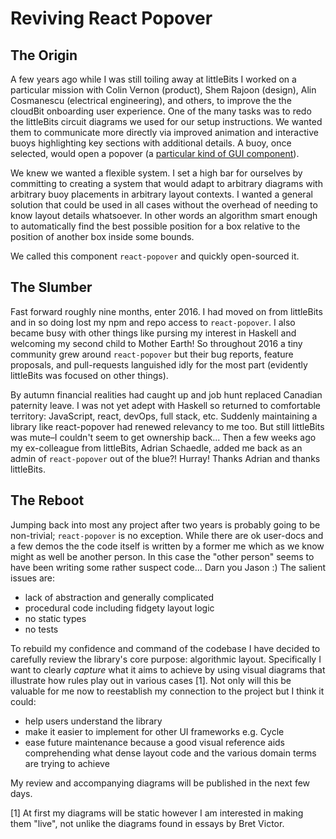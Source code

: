 # Reviving React Popover

## The Origin

A few years ago while I was still toiling away at littleBits I worked on a particular mission with Colin Vernon (product), Shem Rajoon (design), Alin Cosmanescu (electrical engineering), and others, to improve the the cloudBit onboarding user experience. One of the many tasks was to redo the littleBits circuit diagrams we used for our setup instructions. We wanted them to communicate more directly via improved animation and interactive buoys highlighting key sections with additional details. A buoy, once selected, would open a popover (a [particular kind of GUI component](https://en.wikipedia.org/wiki/Popover_(GUI))).

We knew we wanted a flexible system. I set a high bar for ourselves by committing to creating a system that would adapt to arbitrary diagrams with arbitrary buoy placements in arbitrary layout contexts. I wanted a general solution that could be used in all cases without the overhead of needing to know layout details whatsoever. In other words an algorithm smart enough to automatically find the best possible position for a box relative to the position of another box inside some bounds.

We called this component `react-popover` and quickly open-sourced it.

## The Slumber

Fast forward roughly nine months, enter 2016. I had moved on from littleBits and in so doing lost my npm and repo access to `react-popover`. I also became busy with other things like pursing my interest in Haskell and welcoming my second child to Mother Earth! So throughout 2016 a tiny community grew around `react-popover` but their bug reports, feature proposals, and pull-requests languished idly for the most part (evidently littleBits was focused on other things).

By autumn financial realities had caught up and job hunt replaced Canadian paternity leave. I was not yet adept with Haskell so returned to comfortable territory: JavaScript, react, devOps, full stack, etc. Suddenly maintaining a library like react-popover had renewed relevancy to me too. But still littleBits was mute–I couldn't seem to get ownership back... Then a few weeks ago my ex-colleague from littleBits, Adrian Schaedle, added me back as an admin of `react-popover` out of the blue?! Hurray! Thanks Adrian and thanks littleBits.

## The Reboot

Jumping back into most any project after two years is probably going to be non-trivial; `react-popover` is no exception. While there are ok user-docs and a few demos the the code itself is written by a former me which as we know might as well be another person. In this case the "other person" seems to have been writing some rather suspect code... Darn you Jason :) The salient issues are:

* lack of abstraction and generally complicated
* procedural code including fidgety layout logic
* no static types
* no tests

To rebuild my confidence and command of the codebase I have decided to carefully review the library's core purpose: algorithmic layout. Specifically I want to clearly _capture_ what it aims to achieve by using visual diagrams that illustrate how rules play out in various cases [1]. Not only will this be valuable for me now to reestablish my connection to the project but I think it could:

* help users understand the library
* make it easier to implement for other UI frameworks e.g. Cycle
* ease future maintenance because a good visual reference aids comprehending what dense layout code and the various domain terms are trying to achieve

My review and accompanying diagrams will be published in the next few days.

[1] At first my diagrams will be static however I am interested in making them "live", not unlike the diagrams found in essays by Bret Victor.
